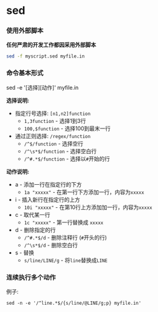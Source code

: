 # sed

### 使用外部脚本

**任何严肃的开发工作都因采用外部脚本**

```bash
sed -f myscript.sed myfile.in
```

### 命令基本形式

sed -e '[选择][动作]' myfile.in

**选择说明:**

* 指定行号选择: `[n1,n2]function`
    * `1,3function`   - 选择1到3行
    * `100,$function` - 选择100到最末一行
* 通过正则选择: `/regex/function`
    * `/^$/function` - 选择空行
    * `/^\s*$/function` - 选择空白行
    * `/^#.*$/function` - 选择以`#`开始的行

**动作说明:**

* a - 添加一行在指定行的下方
    * `1a "xxxxx"` - 在第一行下方添加一行，内容为`xxxxx`
* i - 插入新行在指定行的上方
    * `10i "xxxxx"` - 在第10行上方添加加一行，内容为`xxxxx`
* c - 取代某一行
    * `1c "xxxxx"` - 第一行替换成 `xxxxx`
* d - 删除指定的行
    * `/^#.*$/d` - 删除注释行 (`#`开头的行)
    * `/^\s*$/d` - 删除空白行
* s - 替换
    * `s/line/LINE/g` - 将`line`替换成`LINE`

### 连续执行多个动作

例子:

```
sed -n -e '/^line.*$/{s/line/@LINE/g;p} myfile.in'
```

